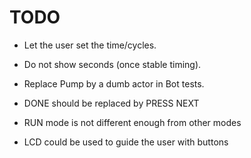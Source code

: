 # TODO
- Let the user set the time/cycles.
- Do not show seconds (once stable timing).
- Replace Pump by a dumb actor in Bot tests.

- DONE should be replaced by PRESS NEXT
- RUN mode is not different enough from other modes
- LCD could be used to guide the user with buttons


